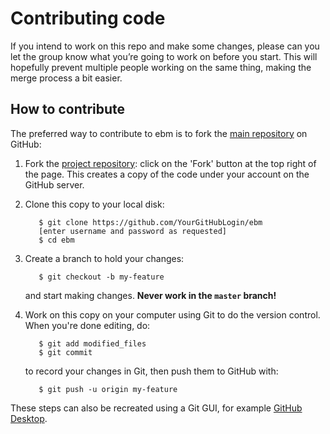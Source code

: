 Contributing code
=================

If you intend to work on this repo and make some changes, please can you let the 
group know what you’re going to work on before you start. This will hopefully 
prevent multiple people working on the same thing, making the merge process a 
bit easier.

How to contribute
-----------------
The preferred way to contribute to ebm is to fork the [main repository](https://github.com/ucl-pond/ebm) on GitHub:

1. Fork the [project repository](https://github.com/ucl-pond/ebm):
   click on the 'Fork' button at the top right of the page. This creates
   a copy of the code under your account on the GitHub server.

2. Clone this copy to your local disk:

          $ git clone https://github.com/YourGitHubLogin/ebm
          [enter username and password as requested]
          $ cd ebm

3. Create a branch to hold your changes:

          $ git checkout -b my-feature

   and start making changes. 
   **Never work in the ``master`` branch!**

4. Work on this copy on your computer using Git to do the version
   control. When you're done editing, do:

          $ git add modified_files
          $ git commit

   to record your changes in Git, then push them to GitHub with:

          $ git push -u origin my-feature

These steps can also be recreated using a Git GUI, for example 
[GitHub Desktop](https://desktop.github.com/).

